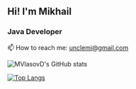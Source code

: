 ## Hi! I'm Mikhail
### Java Developer


📫 How to reach me: unclemi@gmail.com

![MVlasovD's GitHub stats](https://github-readme-stats.vercel.app/api?username=MVlasovD&show_icons=true&hide=stars&rank_icon=github&theme=)

[![Top Langs](https://github-readme-stats.vercel.app/api/top-langs/?username=MVlasovD&layout=donut)](https://github.com/MVlasovD/github-readme-stats)


